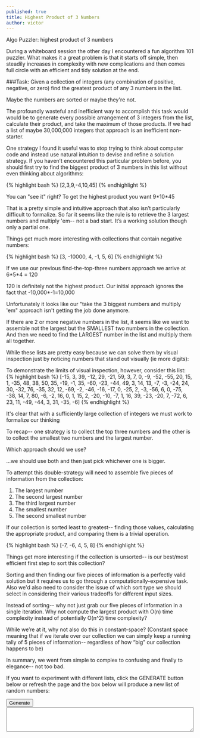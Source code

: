 ```yaml
---
published: true
title: Highest Product of 3 Numbers
author: victor
---
```






Algo Puzzler: highest product of 3 numbers

During a whiteboard session the other day I encountered a fun algorithm 101 puzzler. What makes it a great problem is that it starts off simple, then steadily increases in complexity with new complications and then comes full circle with an efficient and tidy solution at the end.
 
###Task: Given a collection of integers (any combination of positive, negative, or zero) find the greatest product of any 3 numbers in the list.

Maybe the numbers are sorted or maybe they're not.

The profoundly wasteful and inefficient way to accomplish this task would would be to generate every possible arrangement of 3 integers from the list, calculate their product, and take the maximum of those products. If we had a list of maybe 30,000,000 integers that approach is an inefficient non-starter.

One strategy I found it useful was to stop trying to think about computer code and instead use natural intuition to devise and refine a solution strategy. If you haven’t encountered this particular problem before, you should first try to find the biggest product of 3 numbers in this list without even thinking about algorithms:

{% highlight bash %}
[2,3,9,-4,10,45]
{% endhighlight %}


You can "see it" right? To get the highest product you want 9\*10\*45

That is a pretty simple and intuitive approach that also isn’t particularly difficult to formalize. So far it seems like the rule is to retrieve the 3 largest numbers and multiply 'em-- not a bad start. It’s a working solution though only a partial one. 

Things get much more interesting with collections that contain negative numbers:

{% highlight bash %}
[3, -10000, 4, -1, 5, 6]
{% endhighlight %}

If we use our previous find-the-top-three numbers approach we arrive at 6\*5\*4 = 120

120 is definitely not the highest product. Our initial approach ignores the fact that -10,000*-1=10,000

Unfortunately it looks like our "take the 3 biggest numbers and multiply 'em" approach isn't getting the job done anymore.

If there are 2 or more negative numbers in the list, it seems like we want to assemble not the largest but the SMALLEST two numbers in the collection. And then we need to find the LARGEST number in the list and multiply them all together.

While these lists are pretty easy because we can solve them by visual inspection just by noticing numbers that stand out visually (ie more digits):

To demonstrate the limits of visual inspection, however, consider this list:
{% highlight bash %}
[-15, 3, 39, -12, 29, -21, 59, 3, 7, 0, -9, -52, -55, 20, 15, 1, -35, 48, 38, 50, 35, -19, -1, 35, -60, -23, -44, 49, 3, 14, 13, -7, -3, -24, 24, 30, -32, 76, -35, 32, 12, -69, -2, -46, -16, -17, 0, -25, 2, -3, -56, 6, 0, -75, -38, 14, 7, 80, -6, -2, 16, 0, 1, 15, 2, -20, -10, -7, 1, 16, 39, -23, -20, 7, -72, 6, 23, 11, -49, -44, 3, 31, -35, -6]
{% endhighlight %}



It's clear that with a sufficiently large collection of integers we must work to formalize our thinking


To recap-- one strategy is to collect the top three numbers and the other is to collect the smallest two numbers and the largest number.

Which approach should we use?

...we should use both and then just pick whichever one is bigger.


To attempt this double-strategy will need to assemble five pieces of information from the collection:

1) The largest number
2) The second largest number
3) The third largest number
4) The smallest number
5) The second smallest number

If our collection is sorted least to greatest-- finding those values, calculating the appropriate product, and comparing them is a trivial operation.


{% highlight bash %}
[-7, -6, 4, 5, 8]
{% endhighlight %}


Things get more interesting if the collection is unsorted-- is our best/most efficient first step to sort this collection?

Sorting and then finding our five pieces of information is a perfectly valid solution but it requires us to go through a computationally-expensive task. Also we'd also need to consider the issue of which sort type we should select in considering their various tradeoffs for different input sizes.

Instead of sorting-- why not just grab our five pieces of information in a single iteration. Why not compute the largest product with O(n) time complexity instead of potentially O(n^2) time complexity? 

While we’re at it, why not also do this in constant-space? (Constant space meaning that if we iterate over our collection we can simply keep a running tally of 5 pieces of information-- regardless of how “big” our collection happens to be)

In summary, we went from simple to complex to confusing and finally to elegance-- not too bad. 

If you want to experiment with different lists, click the GENERATE button below or refresh the page and the box below will produce a new list of random numbers:

<button id='generateBtn'>Generate</button>
<span id="fakePre"><textarea rows="4" id="randomlist"></textarea></span>



<script type="text/javascript">
var generator = function(){
  var output = [];
  var seed = Math.ceil((Math.random()*40) + 80);
  for (var i = 0; i < seed; i++){
    var negCheck = Math.floor(Math.random()*2);

    if (negCheck === 1){
      output.push(Math.floor(Math.random()*seed));      
    }else{
      output.push(Math.floor(Math.random()*seed*-1));
    }

  }
  return output;
};

var append = function(el, input){
  var ref = document.getElementById(el);
  ref.value = "[" + input + "]";
};

document.getElementById("generateBtn").addEventListener("click", function(){
    append("randomlist", generator());
});

append("randomlist", generator());



</script>

<style type="text/css">
  #fakePre{
    background: #f5f5f8;
    display: block;
    padding: 9.5px;
    margin: 0 0 10px;
    font-size: 13px;
    line-height: 1.428571429;
    color: #333;
    word-break: break-all;
    word-wrap: break-word;
    background-color: #f5f5f5;
    border: 1px dotted #ccc;
    border-radius: 4px;
    padding: 0;
    font-size: inherit;
    color: inherit;
    white-space: pre-wrap;
    background-color: transparent;
    border-radius: 0;
  }
  #randomList{
	width: 100%;
  }

</style>
